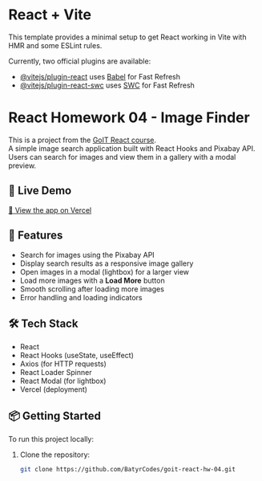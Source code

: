 # React + Vite

This template provides a minimal setup to get React working in Vite with HMR and some ESLint rules.

Currently, two official plugins are available:

- [@vitejs/plugin-react](https://github.com/vitejs/vite-plugin-react/blob/main/packages/plugin-react/README.md) uses [Babel](https://babeljs.io/) for Fast Refresh
- [@vitejs/plugin-react-swc](https://github.com/vitejs/vite-plugin-react-swc) uses [SWC](https://swc.rs/) for Fast Refresh


# React Homework 04 - Image Finder

This is a project from the [GoIT React course](https://goit.global/).  
A simple image search application built with React Hooks and Pixabay API. Users can search for images and view them in a gallery with a modal preview.

## 🚀 Live Demo

[🔗 View the app on Vercel](https://goit-react-hw-04-lilac-kappa.vercel.app/)

## 📌 Features

- Search for images using the Pixabay API
- Display search results as a responsive image gallery
- Open images in a modal (lightbox) for a larger view
- Load more images with a **Load More** button
- Smooth scrolling after loading more images
- Error handling and loading indicators

## 🛠 Tech Stack

- React
- React Hooks (useState, useEffect)
- Axios (for HTTP requests)
- React Loader Spinner
- React Modal (for lightbox)
- Vercel (deployment)

## 📦 Getting Started

To run this project locally:

1. Clone the repository:
   ```bash
   git clone https://github.com/BatyrCodes/goit-react-hw-04.git
